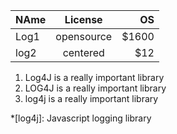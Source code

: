 | NAme        | License           | OS  |
| ------------- |:-------------:| -----:|
| Log1      | opensource | $1600 |
| log2      | centered      |   $12 |


1. Log4J is a really important library
1. LOG4J is a really important library
1. log4j is a really important library

*[log4j]: Javascript logging library

